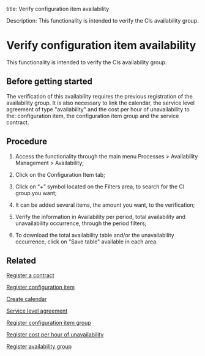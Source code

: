 title: Verify configuration item availability

Description: This functionality is intended to verify the CIs availability group.

# Verify configuration item availability

This functionality is intended to verify the CIs availability group.

Before getting started
--------------------------

The verification of this availability requires the previous registration of the
availability group. It is also necessary to link the calendar, the service level
agreement of type "availability" and the cost per hour of unavailability to the:
configuration item, the configuration item group and the service contract.

Procedure
-------------

1.  Access the functionality through the main menu Processes \> Availability
    Management \> Availability;

2.  Click on the Configuration Item tab;

3.  Click on “+” symbol located on the Filters area, to search for the CI group
    you want;

4.  It can be added several items, the amount you want, to the verification;

5.  Verify the information in Availability per period, total availability and
    unavailability occurrence, through the period filters;

6.  To download the total availability table and/or the unavailability
    occurrence, click on "Save table" available in each area.

Related
-----------

[Register a contract](/en-us/citsmart-platform-9/additional-features/contract-management/use/register-contract.html)

[Register configuration item](/en-us/citsmart-platform-9/processes/configuration/use/register-CI.html) 

[Create calendar](/en-us/citsmart-platform-9/platform-administration/time/create-calendar.html)

[Service level agreement](/en-us/citsmart-platform-9/processes/service-level/use/service-level-agreement.html)

[Register configuration item group](/en-us/citsmart-platform-9/processes/configuration/configuration/register-configuration-item-group.html)

[Register cost per hour of unavailability](/en-us/citsmart-platform-9/processes/configuration/use/cost-per-hour-unavailability.html) 

[Register availability group](/en-us/citsmart-platform-9/processes/availability/configuration/register-availability-group.html)
  
<!-- !!! tip "About"

    <b>Product/Version:</b> CITSmart | 9.00 &nbsp;&nbsp;
    <b>Updated:</b>01/04/2019 -Larissa Lourenço

